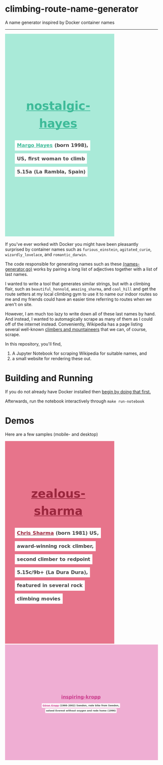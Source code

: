 # climbing-route-name-generator

A name generator inspired by Docker container names

---

![Hayes Mobile](./demo/hayes-mobile.png)

If you've ever worked with Docker you might have been pleasantly surprised by container names such as `furious_einstein`, `agitated_curie`, `wizardly_lovelace`, and `romantic_darwin`. 

The code responsible for generating names such as these [(names-generator.go)](https://github.com/moby/moby/blob/master/pkg/namesgenerator/names-generator.go) works by pairing a long list of adjectives together with a list of last names.

I wanted to write a tool that generates similar strings, but with a climbing flair, such as `beautiful_honnold`, `amazing_sharma`, and `cool_hill` and get the route setters at my local climbing gym to use it to name our indoor routes so me and my friends could have an easier time referring to routes when we aren't on site.

However, I am much too lazy to write down all of these last names by hand. And instead, I wanted to automagically scrape as many of them as I could off of the internet instead. Conveniently, Wikipedia has a page listing several well-known [climbers and mountaineers](https://en.wikipedia.org/wiki/List_of_climbers_and_mountaineers) that we can, of course, scrape.

In this repository, you'll find,

1. A Jupyter Notebook for scraping Wikipedia for suitable names, and
2. a small website for rendering these out.

# Building and Running

If you do not already have Docker installed then [begin by doing that first.](https://docs.docker.com/v17.12/install/)

Afterwards, run the notebook interactively through `make run-notebook`

# Demos

Here are a few samples (mobile- and desktop)

![Sharma Mobile](./demo/sharma-mobile.png)
![Kropp Desktop](./demo/kropp-desktop.png)